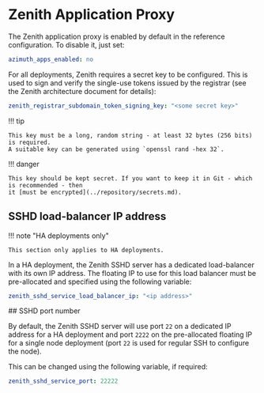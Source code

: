 # Zenith Application Proxy

The Zenith application proxy is enabled by default in the reference configuration. To disable
it, just set:

```yaml  title="environments/my-site/inventory/group_vars/all/variables.yml"
azimuth_apps_enabled: no
```

For all deployments, Zenith requires a secret key to be configured. This is used to sign and
verify the single-use tokens issued by the registrar (see the Zenith architecture document
for details):

```yaml  title="environments/my-site/inventory/group_vars/all/secrets.yml"
zenith_registrar_subdomain_token_signing_key: "<some secret key>"
```

!!! tip

    This key must be a long, random string - at least 32 bytes (256 bits) is required.
    A suitable key can be generated using `openssl rand -hex 32`.

!!! danger

    This key should be kept secret. If you want to keep it in Git - which is recommended - then
    it [must be encrypted](../repository/secrets.md).

## SSHD load-balancer IP address

!!! note  "HA deployments only"

    This section only applies to HA deployments.

In a HA deployment, the Zenith SSHD server has a dedicated load-balancer with its own IP address.
The floating IP to use for this load balancer must be pre-allocated and specified using the
following variable:

```yaml  title="environments/my-site/inventory/group_vars/all/variables.yml"
zenith_sshd_service_load_balancer_ip: "<ip address>"
```

## SSHD port number

By default, the Zenith SSHD server will use port `22` on a dedicated IP address for a HA
deployment and port `2222` on the pre-allocated floating IP for a single node deployment
(port `22` is used for regular SSH to configure the node).

This can be changed using the following variable, if required:

```yaml  title="environments/my-site/inventory/group_vars/all/variables.yml"
zenith_sshd_service_port: 22222
```
